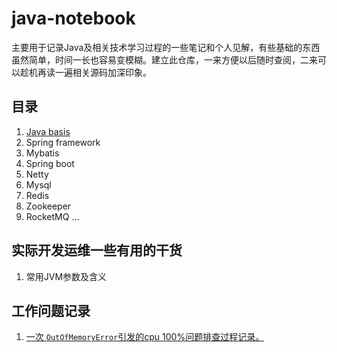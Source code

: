 # java-notebook
主要用于记录Java及相关技术学习过程的一些笔记和个人见解，有些基础的东西虽然简单，时间一长也容易变模糊。建立此仓库，一来方便以后随时查阅，二来可以趁机再读一遍相关源码加深印象。

## 目录
1. [Java basis ](https://github.com/luocx/java-notebook/blob/main/docs/java-basis.md)
3. Spring framework
4. Mybatis
5. Spring boot
6. Netty
7. Mysql  
8. Redis
9. Zookeeper
10. RocketMQ
...

##  实际开发运维一些有用的干货
1. 常用JVM参数及含义


## 工作问题记录
1. [一次 `OutOfMemoryError`引发的cpu 100%问题排查过程记录。](https://github.com/luocx/java-notebook/blob/main/logs/%E4%B8%80%E6%AC%A1%20OutOfMemoryError%E5%BC%95%E5%8F%91%E7%9A%84cpu%20100%25%E9%97%AE%E9%A2%98%E6%8E%92%E6%9F%A5%E8%BF%87%E7%A8%8B%E8%AE%B0%E5%BD%95.md)

